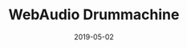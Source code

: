 ---
id: 6
title: WebAudio Drummachine
date: 2019-05-02
layout: portfolio
# video: /media/WebARCard.mp4
# poster: /media/WebARCard.png
format: stacked
tools: 
    - WebAudio API
---